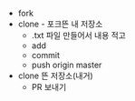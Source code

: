* fork
* clone - 포크뜬 내 저장소
  * .txt 파일 만들어서 내용 적고
  * add 
  * commit
  * push origin master
* clone 뜬 저장소(내거)
  * PR 보내기